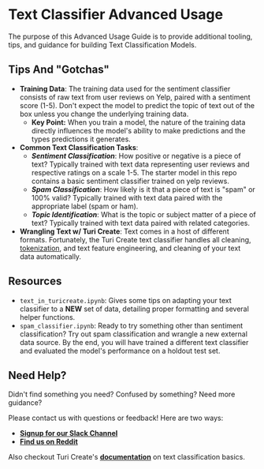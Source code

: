 # Text Classifier Advanced Usage
The purpose of this Advanced Usage Guide is to provide additional tooling, tips, and guidance for building Text Classification Models.

## Tips And "Gotchas"

-  **Training Data**: The training data used for the sentiment classifier consists of raw text from user reviews on Yelp, paired with a sentiment score (1-5). Don't expect the model to predict the topic of text out of the box unless you change the underlying training data.
    -  **Key Point:** When you train a model, the nature of the training data directly influences the model's ability to make predictions and the types predictions it generates.
 -  **Common Text Classification Tasks**:
     -  ***Sentiment Classification***: How positive or negative is a piece of text? Typically trained with text data representing user reviews and respective ratings on a scale 1-5. The starter model in this repo contains a basic sentiment classifier trained on yelp reviews.
    -  ***Spam Classification***: How likely is it that a piece of text is "spam" or 100% valid? Typically trained with text data paired with the appropriate label (spam or ham). 
    -  ***Topic Identification***: What is the topic or subject matter of a piece of text? Typically trained with text data paired with related categories.
- **Wrangling Text w/ Turi Create**: Text comes in a host of different formats. Fortunately, the Turi Create text classifier handles all cleaning, [tokenization](https://nlp.stanford.edu/IR-book/html/htmledition/tokenization-1.html), and text feature engineering, and cleaning of your text data automatically.

## Resources

-  `text_in_turicreate.ipynb`: Gives some tips on adapting your text classifier to a **NEW** set of data, detailing proper formatting and several helper functions.
-  `spam_classifier.ipynb`: Ready to try something other than sentiment classification? Try out spam classification and wrangle a new external data source. By the end, you will have trained a different text classifier and evaluated the model's performance on a holdout test set.

## Need Help?
Didn't find something you need? Confused by something? Need more guidance?

Please contact us with questions or feedback! Here are two ways:

-  [**Signup for our Slack Channel**](https://metismachine-skafos.slack.com/join/shared_invite/enQtNTAxMzEwOTk2NzA5LThjMmMyY2JkNTkwNDQ1YjgyYjFiY2MyMjRkMzYyM2E4MjUxNTJmYmQyODVhZWM2MjQwMjE5ZGM1Y2YwN2M5ODI)
-  [**Find us on Reddit**](https://reddit.com/r/skafos)

Also checkout Turi Create's [**documentation**](https://apple.github.io/turicreate/docs/userguide/text_classifier/) on text classification basics.

